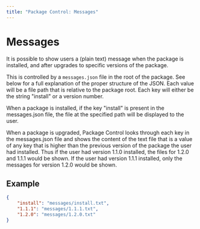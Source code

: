 ```yaml
---
title: "Package Control: Messages"
---
```


<!-- https://packagecontrol.io/docs/messaging -->
<!-- https://github.com/wbond/packagecontrol.io/blob/master/app/html/docs/messaging.html -->
<!-- https://github.com/wbond/package_control/blob/master/example-messages.json -->


# Messages

It is possible to show users a (plain text) message when the package is installed, and after upgrades to specific versions of the package.

This is controlled by a `messages.json` file in the root of the package. See below for a full explanation of the proper structure of the JSON. Each value will be a file path that is relative to the package root. Each key will either be the string "install" or a version number.

When a package is installed, if the key "install" is present in the messages.json file, the file at the specified path will be displayed to the user.

When a package is upgraded, Package Control looks through each key in the messages.json file and shows the content of the text file that is a value of any key that is higher than the previous version of the package the user had installed. Thus if the user had version 1.1.0 installed, the files for 1.2.0 and 1.1.1 would be shown. If the user had version 1.1.1 installed, only the messages for version 1.2.0 would be shown.

## Example

```json
{
	"install": "messages/install.txt",
	"1.1.1": "messages/1.1.1.txt",
	"1.2.0": "messages/1.2.0.txt"
}
```
